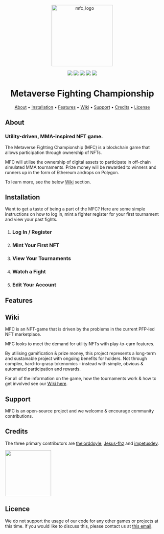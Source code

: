 <p align="center"><img src="https://res.cloudinary.com/metaverse-fc/image/upload/v1647822121/Logos%20And%20Icons/MFC_White_diwtbf.png" alt="mfc_logo" style="width:200px"/></p>
<p align="center">
<img src="https://img.shields.io/badge/version-1.0-success" />
<img src="https://img.shields.io/github/issues/thelorddoyle/mfc-front-end" />
<img src="https://img.shields.io/github/languages/count/thelorddoyle/mfc-front-end"/>
<img src="https://img.shields.io/github/languages/top/thelorddoyle/mfc-front-end"/>
<img src="https://img.shields.io/github/commit-activity/m/thelorddoyle/mfc-front-end"/>
</p>

<h1 align="center">Metaverse Fighting Championship</h1>

<p align="center">
  <a href="#about">About</a> •
  <a href="#installation">Installation</a> •
  <a href="#features">Features</a> •
  <a href="#wiki">Wiki</a> •
  <a href="#support">Support</a> •
  <a href="#credits">Credits</a> •
  <a href="#license">License</a>
</p>

## About
### Utility-driven, MMA-inspired NFT game.
The Metaverse Fighting Championship (MFC) is a blockchain game that allows participation through ownership of NFTs.

MFC will utilise the ownership of digital assets to participate in off-chain simulated MMA tournaments. Prize money will be rewarded to winners and runners up in the form of Ethereum airdrops on Polygon.

To learn more, see the below <a href="#wiki">Wiki</a> section.

## Installation
Want to get a taste of being a part of the MFC? Here are some simple instructions on how to log in, mint a fighter register for your first tournament and view your past fights.

1. ### Log In / Register
2. ### Mint Your First NFT
3. ### View Your Tournaments
4. ### Watch a Fight
5. ### Edit Your Account

## Features

## Wiki

MFC is an NFT-game that is driven by the problems in the current PFP-led NFT marketplace. 

MFC looks to meet the demand for utility NFTs with play-to-earn features. 

By utilising gamification & prize money, this project represents a long-term and sustainable project with ongoing benefits for holders. Not through complex, hard-to-grasp tokenomics - instead with simple, obvious & automated participation and rewards. 

For all of the information on the game, how the tournaments work & how to get involved see our [Wiki here](https://metaverse-fighting-championship.gitbook.io/mfc/).
## Support

MFC is an open-source project and we welcome & encourage community contributions. 
## Credits

The three primary contributors are [thelorddoyle](https://github.com/thelorddoyle/), [Jesus-fhz](https://github.com/Jesus-fhz) and [impetusdev](https://github.com/impetusdev).

<img src="https://contrib.rocks/image?repo=thelorddoyle/mfc-front-end" style="width:150px"/>

## Licence
We do not support the usage of our code for any other games or projects at this time. If you would like to discuss this, please contact us at [this email](emailhere).

